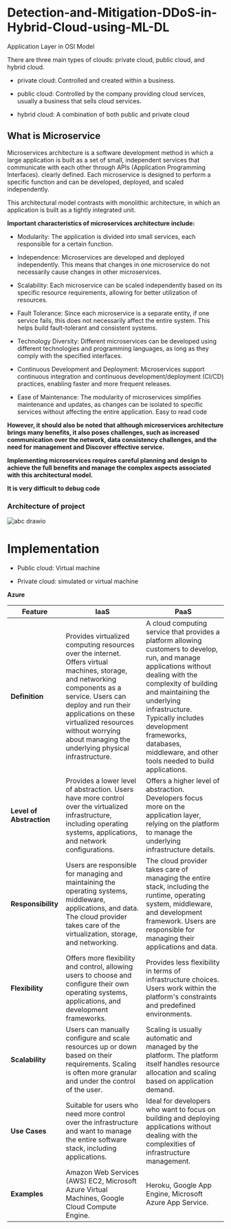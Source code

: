 # Detection-and-Mitigation-DDoS-in-Hybrid-Cloud-using-ML-DL
Application Layer in OSI Model

There are three main types of clouds: private cloud, public cloud, and hybrid cloud.

+ private cloud: Controlled and created within a business.

+ public cloud: Controlled by the company providing cloud services, usually a business that sells cloud services.

+ hybrid cloud: A combination of both public and private cloud

## What is Microservice 

Microservices architecture is a software development method in which a large application is built as a set of small, independent services that communicate with each other through APIs (Application Programming Interfaces). clearly defined. Each microservice is designed to perform a specific function and can be developed, deployed, and scaled independently.

This architectural model contrasts with monolithic architecture, in which an application is built as a tightly integrated unit.

**Important characteristics of microservices architecture include:**

+ Modularity: The application is divided into small services, each responsible for a certain function.

+ Independence: Microservices are developed and deployed independently. This means that changes in one microservice do not necessarily cause changes in other microservices.

+ Scalability: Each microservice can be scaled independently based on its specific resource requirements, allowing for better utilization of resources.

+ Fault Tolerance: Since each microservice is a separate entity, if one service fails, this does not necessarily affect the entire system. This helps build fault-tolerant and consistent systems.

+ Technology Diversity: Different microservices can be developed using different technologies and programming languages, as long as they comply with the specified interfaces.

+ Continuous Development and Deployment: Microservices support continuous integration and continuous development/deployment (CI/CD) practices, enabling faster and more frequent releases.

+ Ease of Maintenance: The modularity of microservices simplifies maintenance and updates, as changes can be isolated to specific services without affecting the entire application. Easy to read code

**However, it should also be noted that although microservices architecture brings many benefits, it also poses challenges, such as increased communication over the network, data consistency challenges, and the need for management and Discover effective service.**

**Implementing microservices requires careful planning and design to achieve the full benefits and manage the complex aspects associated with this architectural model.**

**It is very difficult to debug code**


### Architecture of project
![abc drawio](https://github.com/Clapboiz/Detection-and-Mitigation-DDoS-in-Hybrid-Cloud-using-ML-DL/assets/112185647/8ad90bbe-6abe-49ec-9c7c-6abcfe6b6b1f)

# Implementation

+ Public cloud: Virtual machine

+ Private cloud: simulated or virtual machine

**Azure**

| Feature                               | IaaS                                        | PaaS                                        |
|---------------------------------------|---------------------------------------------|---------------------------------------------|
| **Definition**                        | Provides virtualized computing resources over the internet. Offers virtual machines, storage, and networking components as a service. Users can deploy and run their applications on these virtualized resources without worrying about managing the underlying physical infrastructure. | A cloud computing service that provides a platform allowing customers to develop, run, and manage applications without dealing with the complexity of building and maintaining the underlying infrastructure. Typically includes development frameworks, databases, middleware, and other tools needed to build applications. |
| **Level of Abstraction**              | Provides a lower level of abstraction. Users have more control over the virtualized infrastructure, including operating systems, applications, and network configurations. | Offers a higher level of abstraction. Developers focus more on the application layer, relying on the platform to manage the underlying infrastructure details. |
| **Responsibility**                   | Users are responsible for managing and maintaining the operating systems, middleware, applications, and data. The cloud provider takes care of the virtualization, storage, and networking. | The cloud provider takes care of managing the entire stack, including the runtime, operating system, middleware, and development framework. Users are responsible for managing their applications and data. |
| **Flexibility**                      | Offers more flexibility and control, allowing users to choose and configure their own operating systems, applications, and development frameworks. | Provides less flexibility in terms of infrastructure choices. Users work within the platform's constraints and predefined environments. |
| **Scalability**                      | Users can manually configure and scale resources up or down based on their requirements. Scaling is often more granular and under the control of the user. | Scaling is usually automatic and managed by the platform. The platform itself handles resource allocation and scaling based on application demand. |
| **Use Cases**                       | Suitable for users who need more control over the infrastructure and want to manage the entire software stack, including applications. | Ideal for developers who want to focus on building and deploying applications without dealing with the complexities of infrastructure management. |
| **Examples**                         | Amazon Web Services (AWS) EC2, Microsoft Azure Virtual Machines, Google Cloud Compute Engine. | Heroku, Google App Engine, Microsoft Azure App Service. |
